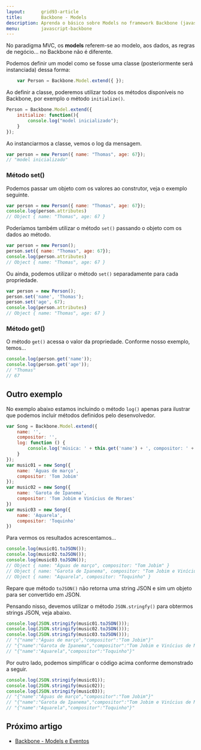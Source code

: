 ```yaml
---
layout:      grid93-article
title:       Backbone - Models
description: Aprenda o básico sobre Models no framework Backbone (javascript)
menu:        javascript-backbone
---
```


No paradigma MVC, os __models__ referem-se ao modelo, aos dados, as regras de negócio... no Backbone não é diferente.

Podemos definir um model como se fosse uma classe (posteriormente será instanciada) dessa forma:

```javascript
    var Person = Backbone.Model.extend({ });
```

Ao definir a classe, poderemos utilizar todos os métodos disponíveis no Backbone, por exemplo o método `initialize()`.

```javascript
Person = Backbone.Model.extend({
	initialize: function(){
    	console.log("model inicializado");
  	}
});
```
Ao instanciarmos a classe, vemos o log da mensagem.

```javascript
var person = new Person({ name: "Thomas", age: 67});
// "model inicializado"
```


### Método set()

Podemos passar um objeto com os valores ao construtor, veja o exemplo seguinte.

```javascript
var person = new Person({ name: "Thomas", age: 67});
console.log(person.attributes)
// Object { name: "Thomas", age: 67 }
```

Poderíamos também utilizar o método `set()` passando o objeto com os dados ao método.

```javascript
var person = new Person();
person.set({ name: "Thomas", age: 67});
console.log(person.attributes)
// Object { name: "Thomas", age: 67 }
```

Ou ainda, podemos utilizar o método `set()` separadamente para cada propriedade.

```javascript
var person = new Person();
person.set('name', 'Thomas');
person.set('age', 67);
console.log(person.attributes)
// Object { name: "Thomas", age: 67 }
```


### Método get()

O método `get()` acessa o valor da propriedade. Conforme nosso exemplo, temos...

```javascript
console.log(person.get('name'));
console.log(person.get('age'));
// "Thomas"
// 67
```




Outro exemplo
---

No exemplo abaixo estamos incluindo o método `log()` apenas para ilustrar que podemos incluir métodos definidos pelo
desenvolvedor.

```javascript
var Song = Backbone.Model.extend({
    name: '',
    compositor: '',
    log: function () {
        console.log('música: ' + this.get('name') + ', compositor: ' + this.get('compositor'))
    }
});
var music01 = new Song({
    name: 'Águas de março',
    compositor: 'Tom Jobim'
});
var music02 = new Song({
    name: 'Garota de Ipanema',
    compositor: 'Tom Jobim e Vinícius de Moraes'
})
var music03 = new Song({
    name: 'Aquarela',
    compositor: 'Toquinho'
})

```

Para vermos os resultados acrescentamos...

```javascript
console.log(music01.toJSON());
console.log(music02.toJSON());
console.log(music03.toJSON());
// Object { name: "Águas de março", compositor: "Tom Jobim" }
// Object { name: "Garota de Ipanema", compositor: "Tom Jobim e Vinícius de Moraes" }
// Object { name: "Aquarela", compositor: "Toquinho" }
```

Repare que método `toJSON()` não retorna uma string JSON e sim um objeto para ser convertido em JSON.

Pensando nisso, devemos utilizar o método `JSON.stringfy()` para obtermos strings JSON, veja abaixo.

```javascript
console.log(JSON.stringify(music01.toJSON()));
console.log(JSON.stringify(music02.toJSON()));
console.log(JSON.stringify(music03.toJSON()));
// "{"name":"Águas de março","compositor":"Tom Jobim"}"
// "{"name":"Garota de Ipanema","compositor":"Tom Jobim e Vinícius de Moraes"}"
// "{"name":"Aquarela","compositor":"Toquinho"}"
```

Por outro lado, podemos simplificar o código acima conforme demonstrado a seguir.

```javascript
console.log(JSON.stringify(music01));
console.log(JSON.stringify(music02));
console.log(JSON.stringify(music03));
// "{"name":"Águas de março","compositor":"Tom Jobim"}"
// "{"name":"Garota de Ipanema","compositor":"Tom Jobim e Vinícius de Moraes"}"
// "{"name":"Aquarela","compositor":"Toquinho"}"
```


Próximo artigo
--

- [Backbone - Models e Eventos](/javascript/backbone-models-eventos/)